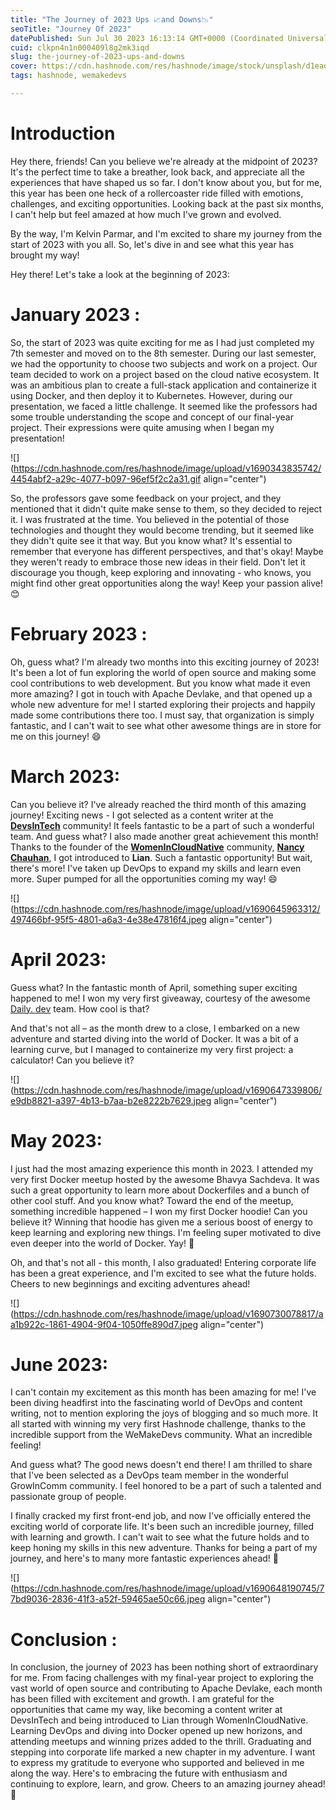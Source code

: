 ```yaml
---
title: "The Journey of 2023 Ups 📈and Downs📉"
seoTitle: "Journey Of 2023"
datePublished: Sun Jul 30 2023 16:13:14 GMT+0000 (Coordinated Universal Time)
cuid: clkpn4n1n000409l8g2mk3iqd
slug: the-journey-of-2023-ups-and-downs
cover: https://cdn.hashnode.com/res/hashnode/image/stock/unsplash/d1eaoAabeXs/upload/87a436bfaf1cd73451c2952c7a82ff01.jpeg
tags: hashnode, wemakedevs

---
```


# Introduction

Hey there, friends! Can you believe we're already at the midpoint of 2023? It's the perfect time to take a breather, look back, and appreciate all the experiences that have shaped us so far. I don't know about you, but for me, this year has been one heck of a rollercoaster ride filled with emotions, challenges, and exciting opportunities. Looking back at the past six months, I can't help but feel amazed at how much I've grown and evolved.

By the way, I'm Kelvin Parmar, and I'm excited to share my journey from the start of 2023 with you all. So, let's dive in and see what this year has brought my way!

Hey there! Let's take a look at the beginning of 2023:

# January 2023 :

So, the start of 2023 was quite exciting for me as I had just completed my 7th semester and moved on to the 8th semester. During our last semester, we had the opportunity to choose two subjects and work on a project. Our team decided to work on a project based on the cloud native ecosystem. It was an ambitious plan to create a full-stack application and containerize it using Docker, and then deploy it to Kubernetes. However, during our presentation, we faced a little challenge. It seemed like the professors had some trouble understanding the scope and concept of our final-year project. Their expressions were quite amusing when I began my presentation!

![](https://cdn.hashnode.com/res/hashnode/image/upload/v1690343835742/4454abf2-a29c-4077-b097-96ef5f2c2a31.gif align="center")

So, the professors gave some feedback on your project, and they mentioned that it didn't quite make sense to them, so they decided to reject it. I was frustrated at the time. You believed in the potential of those technologies and thought they would become trending, but it seemed like they didn't quite see it that way. But you know what? It's essential to remember that everyone has different perspectives, and that's okay! Maybe they weren't ready to embrace those new ideas in their field. Don't let it discourage you though, keep exploring and innovating - who knows, you might find other great opportunities along the way! Keep your passion alive! 😊

# February 2023 :

Oh, guess what? I'm already two months into this exciting journey of 2023! It's been a lot of fun exploring the world of open source and making some cool contributions to web development. But you know what made it even more amazing? I got in touch with Apache Devlake, and that opened up a whole new adventure for me! I started exploring their projects and happily made some contributions there too. I must say, that organization is simply fantastic, and I can't wait to see what other awesome things are in store for me on this journey! 😄

# March 2023:

Can you believe it? I've already reached the third month of this amazing journey! Exciting news - I got selected as a content writer at the [**DevsInTech**](https://devsintech.hashnode.dev/) community! It feels fantastic to be a part of such a wonderful team. And guess what? I also made another great achievement this month! Thanks to the founder of the [**WomenInCloudNative**](https://blog.womenincloudnative.com/) community, [**Nancy Chauhan**](https://hashnode.com/@womenincloudnative), I got introduced to **Lian**. Such a fantastic opportunity! But wait, there's more! I've taken up DevOps to expand my skills and learn even more. Super pumped for all the opportunities coming my way! 😄

![](https://cdn.hashnode.com/res/hashnode/image/upload/v1690645963312/497466bf-95f5-4801-a6a3-4e38e47816f4.jpeg align="center")

# April 2023:

Guess what? In the fantastic month of April, something super exciting happened to me! I won my very first giveaway, courtesy of the awesome [Daily. dev](http://Daily.dev) team. How cool is that?

And that's not all – as the month drew to a close, I embarked on a new adventure and started diving into the world of Docker. It was a bit of a learning curve, but I managed to containerize my very first project: a calculator! Can you believe it?

![](https://cdn.hashnode.com/res/hashnode/image/upload/v1690647339806/e9db8821-a397-4b13-b7aa-b2e8222b7629.jpeg align="center")

# May 2023:

I just had the most amazing experience this month in 2023. I attended my very first Docker meetup hosted by the awesome Bhavya Sachdeva. It was such a great opportunity to learn more about Dockerfiles and a bunch of other cool stuff. And you know what? Toward the end of the meetup, something incredible happened – I won my first Docker hoodie! Can you believe it? Winning that hoodie has given me a serious boost of energy to keep learning and exploring new things. I'm feeling super motivated to dive even deeper into the world of Docker. Yay! 🎉

Oh, and that's not all - this month, I also graduated! Entering corporate life has been a great experience, and I'm excited to see what the future holds. Cheers to new beginnings and exciting adventures ahead!

![](https://cdn.hashnode.com/res/hashnode/image/upload/v1690730078817/aa1b922c-1861-4904-9f04-1050ffe890d7.jpeg align="center")

# June 2023:

I can't contain my excitement as this month has been amazing for me! I've been diving headfirst into the fascinating world of DevOps and content writing, not to mention exploring the joys of blogging and so much more. It all started with winning my very first Hashnode challenge, thanks to the incredible support from the WeMakeDevs community. What an incredible feeling!

And guess what? The good news doesn't end there! I am thrilled to share that I've been selected as a DevOps team member in the wonderful GrowInComm community. I feel honored to be a part of such a talented and passionate group of people.

I finally cracked my first front-end job, and now I've officially entered the exciting world of corporate life. It's been such an incredible journey, filled with learning and growth. I can't wait to see what the future holds and to keep honing my skills in this new adventure. Thanks for being a part of my journey, and here's to many more fantastic experiences ahead! 🎉

![](https://cdn.hashnode.com/res/hashnode/image/upload/v1690648190745/77bd9036-2836-41f3-a52f-59465ae50c66.jpeg align="center")

# Conclusion :

In conclusion, the journey of 2023 has been nothing short of extraordinary for me. From facing challenges with my final-year project to exploring the vast world of open source and contributing to Apache Devlake, each month has been filled with excitement and growth. I am grateful for the opportunities that came my way, like becoming a content writer at DevsInTech and being introduced to Lian through WomenInCloudNative. Learning DevOps and diving into Docker opened up new horizons, and attending meetups and winning prizes added to the thrill. Graduating and stepping into corporate life marked a new chapter in my adventure. I want to express my gratitude to everyone who supported and believed in me along the way. Here's to embracing the future with enthusiasm and continuing to explore, learn, and grow. Cheers to an amazing journey ahead! 🎉